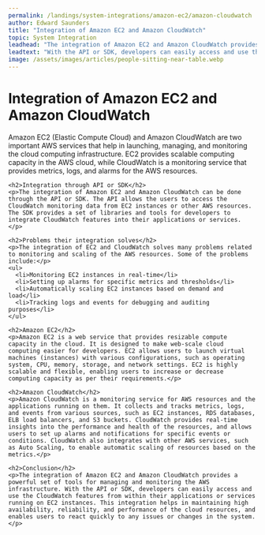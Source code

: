 ```yaml
---
permalink: /landings/system-integrations/amazon-ec2/amazon-cloudwatch
author: Edward Saunders
title: "Integration of Amazon EC2 and Amazon CloudWatch"
topic: System Integration
leadhead: "The integration of Amazon EC2 and Amazon CloudWatch provides a powerful set of tools for managing and monitoring the AWS infrastructure"
leadtext: "With the API or SDK, developers can easily access and use the CloudWatch features from within their applications or services running on EC2 instances. This integration helps in maintaining high availability, reliability, and performance of the cloud resources, and enables users to react quickly to any issues or changes in the system."
image: /assets/images/articles/people-sitting-near-table.webp
---
```

<div class="arttext">    <h1>Integration of Amazon EC2 and Amazon CloudWatch</h1>
    <p>Amazon EC2 (Elastic Compute Cloud) and Amazon CloudWatch are two important AWS services that help in launching, managing, and monitoring the cloud computing infrastructure. EC2 provides scalable computing capacity in the AWS cloud, while CloudWatch is a monitoring service that provides metrics, logs, and alarms for the AWS resources. </p>
    
    <h2>Integration through API or SDK</h2>
    <p>The integration of Amazon EC2 and Amazon CloudWatch can be done through the API or SDK. The API allows the users to access the CloudWatch monitoring data from EC2 instances or other AWS resources. The SDK provides a set of libraries and tools for developers to integrate CloudWatch features into their applications or services. </p>
    
    <h2>Problems their integration solves</h2>
    <p>The integration of EC2 and CloudWatch solves many problems related to monitoring and scaling of the AWS resources. Some of the problems include:</p>
    <ul>
      <li>Monitoring EC2 instances in real-time</li>
      <li>Setting up alarms for specific metrics and thresholds</li>
      <li>Automatically scaling EC2 instances based on demand and load</li>
      <li>Tracking logs and events for debugging and auditing purposes</li>
    </ul>
    
    <h2>Amazon EC2</h2>
    <p>Amazon EC2 is a web service that provides resizable compute capacity in the cloud. It is designed to make web-scale cloud computing easier for developers. EC2 allows users to launch virtual machines (instances) with various configurations, such as operating system, CPU, memory, storage, and network settings. EC2 is highly scalable and flexible, enabling users to increase or decrease computing capacity as per their requirements.</p>
    
    <h2>Amazon CloudWatch</h2>
    <p>Amazon CloudWatch is a monitoring service for AWS resources and the applications running on them. It collects and tracks metrics, logs, and events from various sources, such as EC2 instances, RDS databases, ELB load balancers, and S3 buckets. CloudWatch provides real-time insights into the performance and health of the resources, and allows users to set up alarms and notifications for specific events or conditions. CloudWatch also integrates with other AWS services, such as Auto Scaling, to enable automatic scaling of resources based on the metrics.</p>
    
    <h2>Conclusion</h2>
    <p>The integration of Amazon EC2 and Amazon CloudWatch provides a powerful set of tools for managing and monitoring the AWS infrastructure. With the API or SDK, developers can easily access and use the CloudWatch features from within their applications or services running on EC2 instances. This integration helps in maintaining high availability, reliability, and performance of the cloud resources, and enables users to react quickly to any issues or changes in the system.</p>
</div>